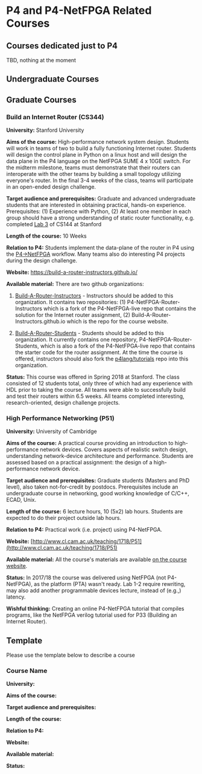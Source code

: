 # P4 and P4-NetFPGA Related Courses

## Courses dedicated just to P4
TBD, nothing at the moment

## Undergraduate Courses

## Graduate Courses

### Build an Internet Router (CS344)
**University:** Stanford University

**Aims of the course:** High-performance network system design. Students will work in teams of two to build a fully functioning Internet router. Students will design the control plane in Python on a linux host and will design the data plane in the P4 language on the NetFPGA SUME 4 x 10GE switch. For the midterm milestone, teams must demonstrate that their routers can interoperate with the other teams by building a small topology utilizing everyone's router. In the final 3-4 weeks of the class, teams will participate in an open-ended design challenge.

**Target audience and prerequisites:** Graduate and advanced undergraduate students that are interested in obtaining practical, hands-on experience. Prerequisites: (1) Experience with Python, (2) At least one member in each group should have a strong understanding of static router functionality, e.g. completed [Lab 3](http://web.stanford.edu/class/cs144/assignments/router/assignment.html) of CS144 at Stanford

**Length of the course:** 10 Weeks

**Relation to P4:** Students implement the data-plane of the router in P4 using the [P4->NetFPGA](https://github.com/NetFPGA/P4-NetFPGA-public/wiki) workflow. Many teams also do interesting P4 projects during the design challenge.

**Website:** https://build-a-router-instructors.github.io/

**Available material:** There are two github organizations:

1. [Build-A-Router-Instructors](https://github.com/Build-A-Router-Instructors) - Instructors should be added to this organization. It contains two repositories: (1) P4-NetFPGA-Router-Instructors which is a fork of the P4-NetFPGA-live repo that contains the solution for the Internet router assignment, (2) Build-A-Router-Instructors.github.io which is the repo for the course website.

2. [Build-A-Router-Students](https://github.com/Build-A-Router-Students) - Students should be added to this organization. It currently contains one repository, P4-NetFPGA-Router-Students, which is also a fork of the P4-NetFPGA-live repo that contains the starter code for the router assignment. At the time the course is offered, instructors should also fork the [p4lang/tutorials](https://github.com/p4lang/tutorials) repo into this organization.

**Status:** This course was offered in Spring 2018 at Stanford. The class consisted of 12 students total, only three of which had any experience with HDL prior to taking the course. All teams were able to successfully build and test their routers within 6.5 weeks. All teams completed interesting, research-oriented, design challenge projects.


### High Performance Networking (P51)
**University:** University of Cambridge

**Aims of the course:** A practical course providing an introduction to high-performance network devices. Covers aspects of realistic switch design, understanding network-device architecture and performance. Students are assessed based on a practical assignment: the design of a high-performance network device. 

**Target audience and prerequisites:** Graduate students (Masters and PhD level), also taken not-for-credit by postdocs. Prerequisites include an undergraduate course in networking, good working knowledge of C/C++, ECAD, Unix.

**Length of the course:** 6 lecture hours, 10 (5x2) lab hours. Students are expected to do their project outside lab hours.

**Relation to P4:** Practical work (i.e. project) using P4-NetFPGA.

**Website:** [http://www.cl.cam.ac.uk/teaching/1718/P51](http://www.cl.cam.ac.uk/teaching/1718/P51)

**Available material:** All the course's materials are available [on the course website](http://www.cl.cam.ac.uk/teaching/1718/P51/materials.html).

**Status:** In 2017/18 the course was delivered using NetFPGA (not P4-NetFPGA), as the platform (PTA) wasn't ready.
Lab 1-2 require rewriting, may also add another programmable devices lecture, instead of (e.g.,) latency.

**Wishful thinking:** Creating an online P4-NetFPGA tutorial that compiles programs, like the NetFPGA verilog tutorial used for P33 (Building an Internet Router).

## Template
Please use the template below to describe a course

### Course Name
**University:**

**Aims of the course:**

**Target audience and prerequisites:**

**Length of the course:**

**Relation to P4:**

**Website:**

**Available material:**

**Status:**